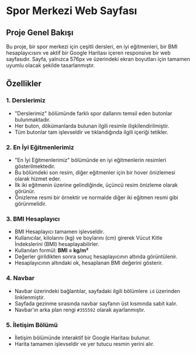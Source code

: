 # Spor Merkezi Web Sayfası

## Proje Genel Bakışı

Bu proje, bir spor merkezi için çeşitli dersleri, en iyi eğitmenleri, bir BMI hesaplayıcısını ve aktif bir Google Haritası içeren responsive bir web sayfasıdır. Sayfa, yalnızca 576px ve üzerindeki ekran boyutları için tamamen uyumlu olacak şekilde tasarlanmıştır.

## Özellikler

### 1. Derslerimiz

- "Derslerimiz" bölümünde farklı spor dallarını temsil eden butonlar bulunmaktadır.
- Her buton, dökümanlarda bulunan ilgili resimle ilişkilendirilmiştir.
- Tüm butonlar tam işlevseldir ve tıklandığında ilgili içeriği tetikler.

### 2. En İyi Eğitmenlerimiz

- "En İyi Eğitmenlerimiz" bölümünde en iyi eğitmenlerin resimleri gösterilmektedir.
- Bu bölümdeki son resim, diğer eğitmenler için bir hover önizlemesi olarak hizmet eder.
- İlk iki eğitmenin üzerine gelindiğinde, üçüncü resim önizleme olarak görünür.
- Önizleme resmi bir örnektir ve normalde diğer iki eğitmen resmi gibi görünmelidir.

### 3. BMI Hesaplayıcı

- BMI Hesaplayıcı tamamen işlevseldir.
- Kullanıcılar, kilolarını (kg) ve boylarını (cm) girerek Vücut Kitle İndekslerini (BMI) hesaplayabilirler.
- Kullanılan formül: **BMI = kg/m²**
- Değerler girildikten sonra sonuç hesaplayıcının altında görüntülenir.
- Hesaplayıcının altındaki ok, hesaplanan BMI değerini gösterir.

### 4. Navbar

- Navbar üzerindeki bağlantılar, sayfadaki ilgili bölümlere `id` üzerinden linklenmiştir.
- Sayfada gezinme sırasında navbar sayfanın üst kısmında sabit kalır.
- Navbar'ın arka plan rengi `#355592` olarak ayarlanmıştır.

### 5. İletişim Bölümü

- İletişim bölümünde interaktif bir Google Haritası bulunur.
- Harita tamamen işlevseldir ve yer tutucu resmin yerini alır.
